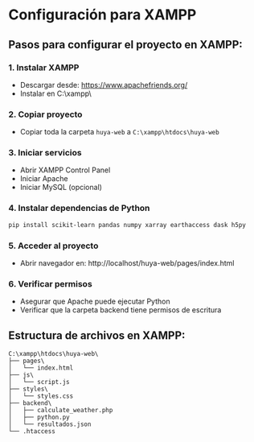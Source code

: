 # Configuración para XAMPP

## Pasos para configurar el proyecto en XAMPP:

### 1. Instalar XAMPP
- Descargar desde: https://www.apachefriends.org/
- Instalar en C:\xampp\

### 2. Copiar proyecto
- Copiar toda la carpeta `huya-web` a `C:\xampp\htdocs\huya-web`

### 3. Iniciar servicios
- Abrir XAMPP Control Panel
- Iniciar Apache
- Iniciar MySQL (opcional)

### 4. Instalar dependencias de Python
```bash
pip install scikit-learn pandas numpy xarray earthaccess dask h5py
```

### 5. Acceder al proyecto
- Abrir navegador en: http://localhost/huya-web/pages/index.html

### 6. Verificar permisos
- Asegurar que Apache puede ejecutar Python
- Verificar que la carpeta backend tiene permisos de escritura

## Estructura de archivos en XAMPP:
```
C:\xampp\htdocs\huya-web\
├── pages\
│   └── index.html
├── js\
│   └── script.js
├── styles\
│   └── styles.css
├── backend\
│   ├── calculate_weather.php
│   ├── python.py
│   └── resultados.json
└── .htaccess
```
